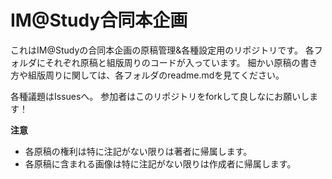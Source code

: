 # IM@Study合同本企画

これはIM@Studyの合同本企画の原稿管理&各種設定用のリポジトリです。
各フォルダにそれぞれ原稿と組版周りのコードが入っています。
細かい原稿の書き方や組版周りに関しては、各フォルダのreadme.mdを見てください。

各種議題はIssuesへ。
参加者はこのリポジトリをforkして良しなにお願いします！

**注意**
- 各原稿の権利は特に注記がない限りは著者に帰属します。
- 各原稿に含まれる画像は特に注記がない限りは作成者に帰属します。
